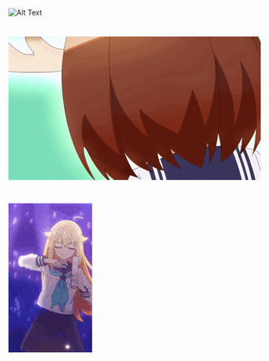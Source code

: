
![Alt Text](shikanoko.gif)
# ![Alt Text](shikanoko-nokonoko-koshitantan-shikanoko.gif)
# ![Alt Text](shikonokonoko-konstaga.gif)
